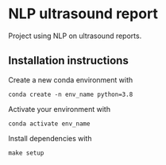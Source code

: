 # NLP ultrasound report
Project using NLP on ultrasound reports.

## Installation instructions

Create a new conda environment with
```
conda create -n env_name python=3.8
```

Activate your environment with
```
conda activate env_name
```

Install dependencies with

```
make setup
```